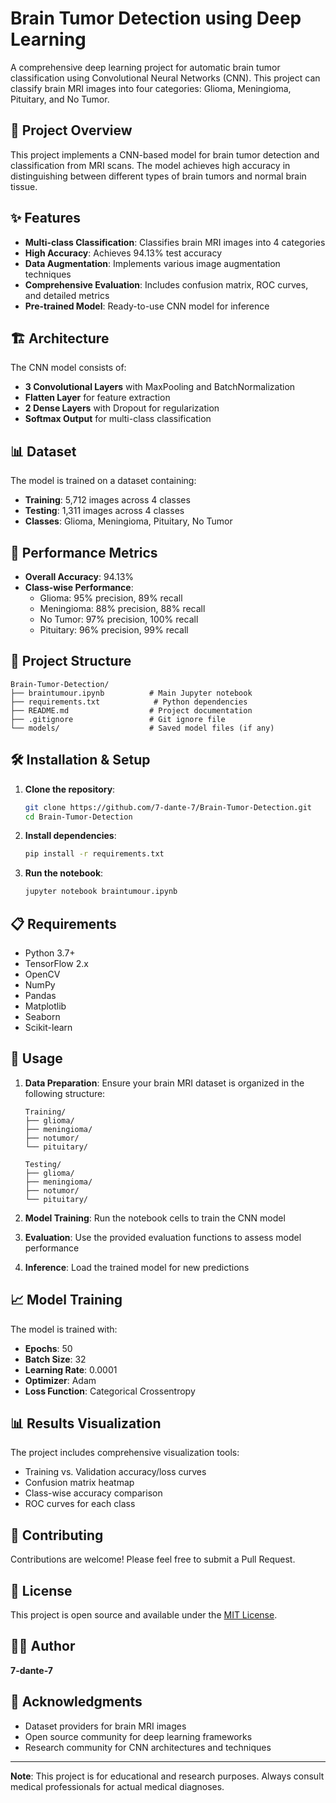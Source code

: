 # Brain Tumor Detection using Deep Learning

A comprehensive deep learning project for automatic brain tumor classification using Convolutional Neural Networks (CNN). This project can classify brain MRI images into four categories: Glioma, Meningioma, Pituitary, and No Tumor.

## 🧠 Project Overview

This project implements a CNN-based model for brain tumor detection and classification from MRI scans. The model achieves high accuracy in distinguishing between different types of brain tumors and normal brain tissue.

## ✨ Features

- **Multi-class Classification**: Classifies brain MRI images into 4 categories
- **High Accuracy**: Achieves 94.13% test accuracy
- **Data Augmentation**: Implements various image augmentation techniques
- **Comprehensive Evaluation**: Includes confusion matrix, ROC curves, and detailed metrics
- **Pre-trained Model**: Ready-to-use CNN model for inference

## 🏗️ Architecture

The CNN model consists of:
- **3 Convolutional Layers** with MaxPooling and BatchNormalization
- **Flatten Layer** for feature extraction
- **2 Dense Layers** with Dropout for regularization
- **Softmax Output** for multi-class classification

## 📊 Dataset

The model is trained on a dataset containing:
- **Training**: 5,712 images across 4 classes
- **Testing**: 1,311 images across 4 classes
- **Classes**: Glioma, Meningioma, Pituitary, No Tumor

## 🚀 Performance Metrics

- **Overall Accuracy**: 94.13%
- **Class-wise Performance**:
  - Glioma: 95% precision, 89% recall
  - Meningioma: 88% precision, 88% recall
  - No Tumor: 97% precision, 100% recall
  - Pituitary: 96% precision, 99% recall

## 📁 Project Structure

```
Brain-Tumor-Detection/
├── braintumour.ipynb          # Main Jupyter notebook
├── requirements.txt            # Python dependencies
├── README.md                  # Project documentation
├── .gitignore                 # Git ignore file
└── models/                    # Saved model files (if any)
```

## 🛠️ Installation & Setup

1. **Clone the repository**:
   ```bash
   git clone https://github.com/7-dante-7/Brain-Tumor-Detection.git
   cd Brain-Tumor-Detection
   ```

2. **Install dependencies**:
   ```bash
   pip install -r requirements.txt
   ```

3. **Run the notebook**:
   ```bash
   jupyter notebook braintumour.ipynb
   ```

## 📋 Requirements

- Python 3.7+
- TensorFlow 2.x
- OpenCV
- NumPy
- Pandas
- Matplotlib
- Seaborn
- Scikit-learn

## 🔧 Usage

1. **Data Preparation**: Ensure your brain MRI dataset is organized in the following structure:
   ```
   Training/
   ├── glioma/
   ├── meningioma/
   ├── notumor/
   └── pituitary/
   
   Testing/
   ├── glioma/
   ├── meningioma/
   ├── notumor/
   └── pituitary/
   ```

2. **Model Training**: Run the notebook cells to train the CNN model
3. **Evaluation**: Use the provided evaluation functions to assess model performance
4. **Inference**: Load the trained model for new predictions

## 📈 Model Training

The model is trained with:
- **Epochs**: 50
- **Batch Size**: 32
- **Learning Rate**: 0.0001
- **Optimizer**: Adam
- **Loss Function**: Categorical Crossentropy

## 📊 Results Visualization

The project includes comprehensive visualization tools:
- Training vs. Validation accuracy/loss curves
- Confusion matrix heatmap
- Class-wise accuracy comparison
- ROC curves for each class

## 🤝 Contributing

Contributions are welcome! Please feel free to submit a Pull Request.

## 📄 License

This project is open source and available under the [MIT License](LICENSE).

## 👨‍💻 Author

**7-dante-7**

## 🙏 Acknowledgments

- Dataset providers for brain MRI images
- Open source community for deep learning frameworks
- Research community for CNN architectures and techniques

---

**Note**: This project is for educational and research purposes. Always consult medical professionals for actual medical diagnoses.
